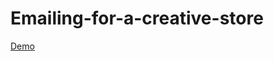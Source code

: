 # Emailing-for-a-creative-store

[Demo](https://nekrasovanatalya.github.io/Emailing-for-a-creative-store/)
